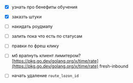 
- [x] узнать про бенефиты обучения
- [x] заказть штуки
- [ ] накидать роудмапу

- [ ] залить пока что есть по статусам
- [ ] правки по фреш клику
- [ ] мб врапнуть клиент лимитером? [https://pkg.go.dev/golang.org/x/time/rate](https://pkg.go.dev/golang.org/x/time/rate) fresh-inbound
- [ ] начать удаление `route_lozon_id`


